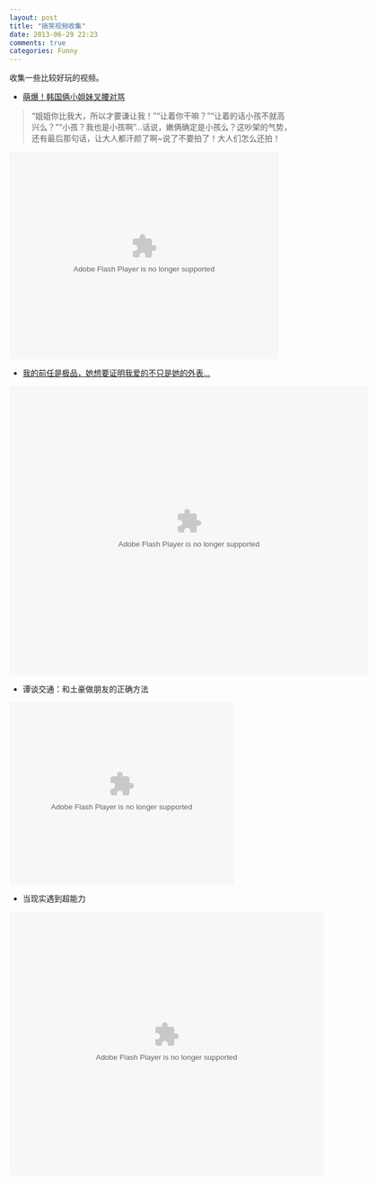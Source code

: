 ```yaml
---
layout: post
title: "搞笑视频收集"
date: 2013-06-29 22:23
comments: true
categories: Funny
---
```

收集一些比较好玩的视频。

- [萌爆！韩国俩小姐妹叉腰对骂](http://luo.bo/41211/)

> “姐姐你比我大，所以才要谦让我！”“让着你干嘛？”“让着的话小孩不就高兴么？”“小孩？我也是小孩啊”…话说，嫩俩确定是小孩么？这吵架的气势，还有最后那句话，让大人都汗颜了啊~说了不要拍了！大人们怎么还拍！

<embed pluginspage='http://www.macromedia.com/go/getflashplayer' src='http://you.video.sina.com.cn/api/sinawebApi/outplayrefer.php/vid=108330554_1_Pxm8THBuCDXK+l1lHz2stqkM7KQNt6nknynt71+iJwhZVASGZorfO4kK4SneA8xC9GlJ/s.swf' type='application/x-shockwave-flash' name='sinaplayer' allowFullScreen='true' allowScriptAccess='always' width='480' height='370'>

- [我的前任是极品，她想要证明我爱的不只是她的外表...](http://luo.bo/42169/)

<embed width="640" height="515"  allowfullscreen="true" allowscriptaccess="always" quality="high" src="http://share.vrs.sohu.com/my/v.swf&#038;autoplay=false&#038;id=57848545&#038;skinNum=1&#038;topBar=1&#038;xuid=" type="application/x-shockwave-flash"/>

- 谭谈交通：和土豪做朋友的正确方法

<embed src="http://v.ifeng.com/include/exterior.swf?guid=0468a403-c5b7-4646-8f75-68035fbafa84&pageurl=http://www.ifeng.com&fromweb=other&AutoPlay=false" quality="high"  allowScriptAccess="always" pluginspage="http://www.macromedia.com/go/getflashplayer" type="application/x-shockwave-flash" width="400" height="325">

- 当现实遇到超能力

<embed src="http://player.56.com/v_OTgzMjM1MDc.swf" type="application/x-shockwave-flash" width="560" height="470" allowfullscreen="true" allownetworking="all" allowscriptaccess="always">
